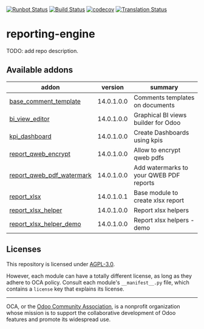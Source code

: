 [![Runbot Status](https://runbot.odoo-community.org/runbot/badge/flat/143/14.0.svg)](https://runbot.odoo-community.org/runbot/repo/github-com-oca-reporting-engine-143)
[![Build Status](https://travis-ci.com/OCA/reporting-engine.svg?branch=14.0)](https://travis-ci.com/OCA/reporting-engine)
[![codecov](https://codecov.io/gh/OCA/reporting-engine/branch/14.0/graph/badge.svg)](https://codecov.io/gh/OCA/reporting-engine)
[![Translation Status](https://translation.odoo-community.org/widgets/reporting-engine-14-0/-/svg-badge.svg)](https://translation.odoo-community.org/engage/reporting-engine-14-0/?utm_source=widget)

<!-- /!\ do not modify above this line -->

# reporting-engine

TODO: add repo description.

<!-- /!\ do not modify below this line -->

<!-- prettier-ignore-start -->

[//]: # (addons)

Available addons
----------------
addon | version | summary
--- | --- | ---
[base_comment_template](base_comment_template/) | 14.0.1.0.0 | Comments templates on documents
[bi_view_editor](bi_view_editor/) | 14.0.1.0.0 | Graphical BI views builder for Odoo
[kpi_dashboard](kpi_dashboard/) | 14.0.1.0.0 | Create Dashboards using kpis
[report_qweb_encrypt](report_qweb_encrypt/) | 14.0.1.0.0 | Allow to encrypt qweb pdfs
[report_qweb_pdf_watermark](report_qweb_pdf_watermark/) | 14.0.1.0.0 | Add watermarks to your QWEB PDF reports
[report_xlsx](report_xlsx/) | 14.0.1.0.1 | Base module to create xlsx report
[report_xlsx_helper](report_xlsx_helper/) | 14.0.1.0.0 | Report xlsx helpers
[report_xlsx_helper_demo](report_xlsx_helper_demo/) | 14.0.1.0.0 | Report xlsx helpers - demo

[//]: # (end addons)

<!-- prettier-ignore-end -->

## Licenses

This repository is licensed under [AGPL-3.0](LICENSE).

However, each module can have a totally different license, as long as they adhere to OCA
policy. Consult each module's `__manifest__.py` file, which contains a `license` key
that explains its license.

----

OCA, or the [Odoo Community Association](http://odoo-community.org/), is a nonprofit
organization whose mission is to support the collaborative development of Odoo features
and promote its widespread use.
